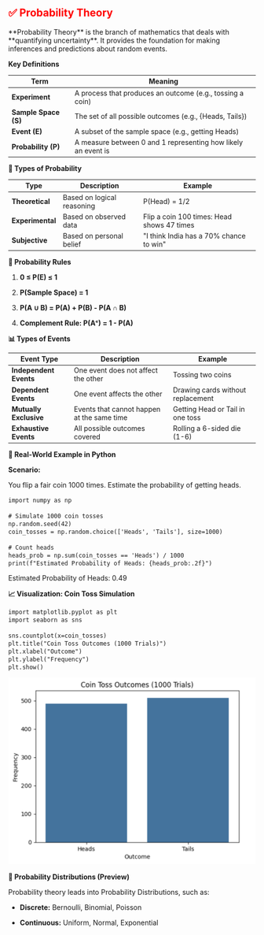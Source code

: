 <h2 style="color:red;">✅ Probability Theory</h2>
**Probability Theory** is the branch of mathematics that deals with **quantifying uncertainty**. It provides the foundation for making inferences and predictions about random events.

**Key Definitions**

| Term                 | Meaning                                                       |
| -------------------- | ------------------------------------------------------------- |
| **Experiment**       | A process that produces an outcome (e.g., tossing a coin)     |
| **Sample Space (S)** | The set of all possible outcomes (e.g., {Heads, Tails})       |
| **Event (E)**        | A subset of the sample space (e.g., getting Heads)            |
| **Probability (P)**  | A measure between 0 and 1 representing how likely an event is |


**📘 Types of Probability**

| Type             | Description                | Example                                    |
| ---------------- | -------------------------- | ------------------------------------------ |
| **Theoretical**  | Based on logical reasoning | P(Head) = 1/2                              |
| **Experimental** | Based on observed data     | Flip a coin 100 times: Head shows 47 times |
| **Subjective**   | Based on personal belief   | "I think India has a 70% chance to win"    |


**🧠 Probability Rules**

1. **0 ≤ P(E) ≤ 1**

2. **P(Sample Space) = 1**

3. **P(A ∪ B) = P(A) + P(B) - P(A ∩ B)**

4. **Complement Rule: P(Aᶜ) = 1 - P(A)**

**📊 Types of Events**

| Event Type             | Description                                | Example                           |
| ---------------------- | ------------------------------------------ | --------------------------------- |
| **Independent Events** | One event does not affect the other        | Tossing two coins                 |
| **Dependent Events**   | One event affects the other                | Drawing cards without replacement |
| **Mutually Exclusive** | Events that cannot happen at the same time | Getting Head or Tail in one toss  |
| **Exhaustive Events**  | All possible outcomes covered              | Rolling a 6-sided die (1-6)       |


**🎲 Real-World Example in Python**

**Scenario:**

You flip a fair coin 1000 times. Estimate the probability of getting heads.

```
import numpy as np

# Simulate 1000 coin tosses
np.random.seed(42)
coin_tosses = np.random.choice(['Heads', 'Tails'], size=1000)

# Count heads
heads_prob = np.sum(coin_tosses == 'Heads') / 1000
print(f"Estimated Probability of Heads: {heads_prob:.2f}")
```

Estimated Probability of Heads: 0.49

**📈 Visualization: Coin Toss Simulation**

```
import matplotlib.pyplot as plt
import seaborn as sns

sns.countplot(x=coin_tosses)
plt.title("Coin Toss Outcomes (1000 Trials)")
plt.xlabel("Outcome")
plt.ylabel("Frequency")
plt.show()
```

![alt text](../images/probability1.png)

**🔁 Probability Distributions (Preview)**

Probability theory leads into Probability Distributions, such as:

- **Discrete:** Bernoulli, Binomial, Poisson

- **Continuous:** Uniform, Normal, Exponential